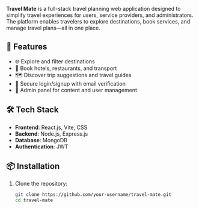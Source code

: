 
**Travel Mate** is a full-stack travel planning web application designed to simplify travel experiences for users, service providers, and administrators. The platform enables travelers to explore destinations, book services, and manage travel plans—all in one place.

## 🚀 Features

- 🌐 Explore and filter destinations
- 🏨 Book hotels, restaurants, and transport
- 🗺️ Discover trip suggestions and travel guides
- 🔐 Secure login/signup with email verification
- 📅 Admin panel for content and user management

## 🛠️ Tech Stack

- **Frontend**: React.js, Vite, CSS
- **Backend**: Node.js, Express.js
- **Database**: MongoDB
- **Authentication**: JWT

## 📦 Installation

1. Clone the repository:
   ```bash
   git clone https://github.com/your-username/travel-mate.git
   cd travel-mate
